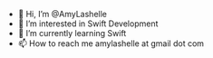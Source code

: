 - 👋 Hi, I’m @AmyLashelle
- 👀 I’m interested in Swift Development
- 🌱 I’m currently learning Swift
- 📫 How to reach me amylashelle at gmail dot com

<!---
AmyLashelle/AmyLashelle is a ✨ special ✨ repository because its `README.md` (this file) appears on your GitHub profile.
You can click the Preview link to take a look at your changes.
--->
